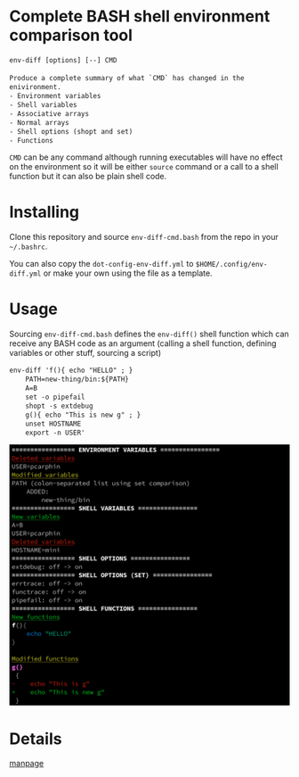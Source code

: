 # Complete BASH shell environment comparison tool

```
env-diff [options] [--] CMD

Produce a complete summary of what `CMD` has changed in the enivironment.
- Environment variables
- Shell variables
- Associative arrays
- Normal arrays
- Shell options (shopt and set)
- Functions
```

`CMD` can be any command although running executables will have no effect on the environment so it will be either `source` command or a call to a shell function but it can also be plain shell code.

# Installing

Clone this repository and source `env-diff-cmd.bash` from the repo in your
`~/.bashrc`.

You can also copy the `dot-config-env-diff.yml` to `$HOME/.config/env-diff.yml`
or make your own using the file as a template.

# Usage

Sourcing `env-diff-cmd.bash` defines the `env-diff()` shell function which can receive
any BASH code as an argument (calling a shell function, defining variables or other stuff,
sourcing a script)

```
env-diff 'f(){ echo "HELLO" ; }
    PATH=new-thing/bin:${PATH}
    A=B
    set -o pipefail
    shopt -s extdebug
    g(){ echo "This is new g" ; }
    unset HOSTNAME
    export -n USER'
```

![example](example.png)

# Details

[manpage](env-diff.org)
